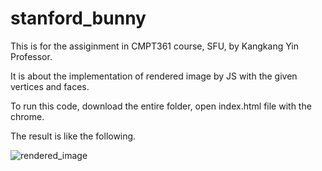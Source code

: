 # stanford_bunny

This is for the assiginment in CMPT361 course, SFU, by Kangkang Yin Professor.

It is about the implementation of rendered image by JS with the given vertices and faces.  

To run this code, download the entire folder, open index.html file with the chrome.  

The result is like the following.

![rendered_image](https://user-images.githubusercontent.com/87463803/185773284-380059fc-b989-408c-b9c2-7e0c5e527aa1.jpg)
